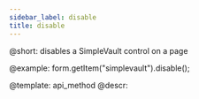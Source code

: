 ```yaml
---
sidebar_label: disable
title: disable
---          
```


@short: disables a SimpleVault control on a page





@example:
form.getItem("simplevault").disable();


@template: api_method
@descr:


